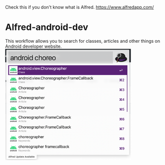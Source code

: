 Check this if you don't know what is Alfred.
https://www.alfredapp.com/

# Alfred-android-dev

This workflow allows you to search for classes, articles and other things on Android developer website.
<img src="https://github.com/landicefu/Alfred-android-dev/raw/master/img/screenshot.png" width=80% />
